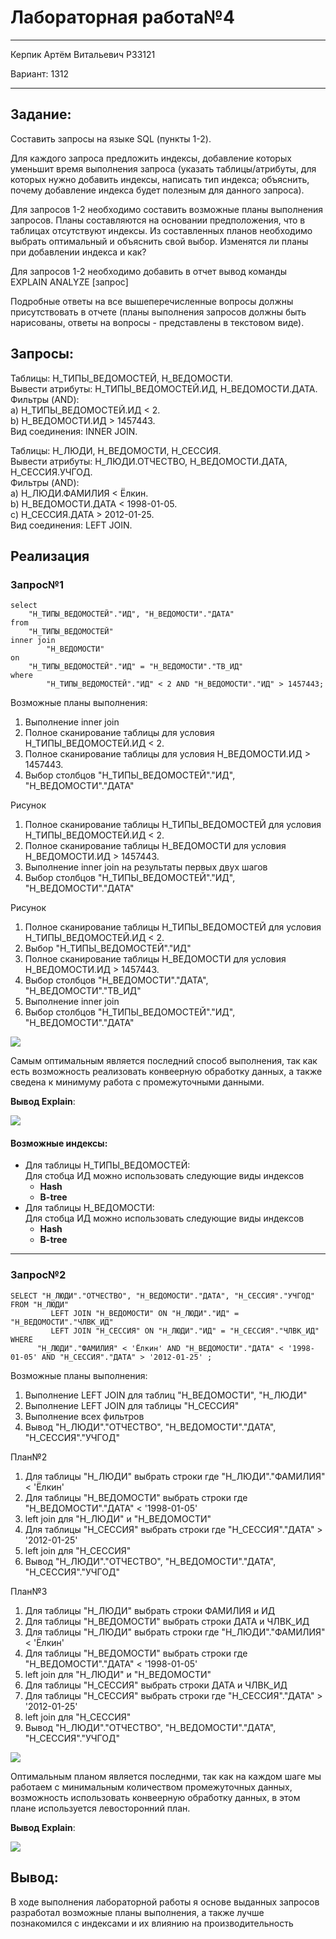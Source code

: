 # Лабораторная работа№4
___
Керпик Артём Витальевич Р33121

Вариант: 1312
___
## Задание:
Составить запросы на языке SQL (пункты 1-2).

Для каждого запроса предложить индексы, добавление которых уменьшит время выполнения запроса (указать таблицы/атрибуты, для которых нужно добавить индексы, написать тип индекса; объяснить, почему добавление индекса будет полезным для данного запроса).

Для запросов 1-2 необходимо составить возможные планы выполнения запросов. Планы составляются на основании предположения, что в таблицах отсутствуют индексы. Из составленных планов необходимо выбрать оптимальный и объяснить свой выбор.
Изменятся ли планы при добавлении индекса и как?

Для запросов 1-2 необходимо добавить в отчет вывод команды EXPLAIN ANALYZE [запрос]

Подробные ответы на все вышеперечисленные вопросы должны присутствовать в отчете (планы выполнения запросов должны быть нарисованы, ответы на вопросы - представлены в текстовом виде).
## Запросы:

Таблицы: Н_ТИПЫ_ВЕДОМОСТЕЙ, Н_ВЕДОМОСТИ. </br>
Вывести атрибуты: Н_ТИПЫ_ВЕДОМОСТЕЙ.ИД, Н_ВЕДОМОСТИ.ДАТА. </br>
Фильтры (AND): </br>
a) Н_ТИПЫ_ВЕДОМОСТЕЙ.ИД < 2. </br>
b) Н_ВЕДОМОСТИ.ИД > 1457443. </br>
Вид соединения: INNER JOIN. </br>

Таблицы: Н_ЛЮДИ, Н_ВЕДОМОСТИ, Н_СЕССИЯ. </br>
Вывести атрибуты: Н_ЛЮДИ.ОТЧЕСТВО, Н_ВЕДОМОСТИ.ДАТА, Н_СЕССИЯ.УЧГОД. </br>
Фильтры (AND): </br> 
a) Н_ЛЮДИ.ФАМИЛИЯ < Ёлкин. </br>
b) Н_ВЕДОМОСТИ.ДАТА < 1998-01-05. </br>
c) Н_СЕССИЯ.ДАТА > 2012-01-25. </br>
Вид соединения: LEFT JOIN. </br>
## Реализация

### Запрос№1
~~~
select
    "Н_ТИПЫ_ВЕДОМОСТЕЙ"."ИД", "Н_ВЕДОМОСТИ"."ДАТА"
from
    "Н_ТИПЫ_ВЕДОМОСТЕЙ"
inner join
        "Н_ВЕДОМОСТИ"
on
    "Н_ТИПЫ_ВЕДОМОСТЕЙ"."ИД" = "Н_ВЕДОМОСТИ"."ТВ_ИД"
where
        "Н_ТИПЫ_ВЕДОМОСТЕЙ"."ИД" < 2 AND "Н_ВЕДОМОСТИ"."ИД" > 1457443;
~~~

Возможные планы выполнения:

1. Выполнение inner join
2. Полное сканирование таблицы для условия Н_ТИПЫ_ВЕДОМОСТЕЙ.ИД < 2.
3. Полное сканирование таблицы для условия Н_ВЕДОМОСТИ.ИД > 1457443.
4. Выбор столбцов "Н_ТИПЫ_ВЕДОМОСТЕЙ"."ИД", "Н_ВЕДОМОСТИ"."ДАТА"

Рисунок

1. Полное сканирование таблицы Н_ТИПЫ_ВЕДОМОСТЕЙ для условия Н_ТИПЫ_ВЕДОМОСТЕЙ.ИД < 2.
2. Полное сканирование таблицы Н_ВЕДОМОСТИ для условия Н_ВЕДОМОСТИ.ИД > 1457443.
3. Выполнение inner join на результаты первых двух шагов
4. Выбор столбцов "Н_ТИПЫ_ВЕДОМОСТЕЙ"."ИД", "Н_ВЕДОМОСТИ"."ДАТА"

Рисунок

1. Полное сканирование таблицы Н_ТИПЫ_ВЕДОМОСТЕЙ для условия Н_ТИПЫ_ВЕДОМОСТЕЙ.ИД < 2.
2. Выбор "Н_ТИПЫ_ВЕДОМОСТЕЙ"."ИД"
3. Полное сканирование таблицы Н_ВЕДОМОСТИ для условия Н_ВЕДОМОСТИ.ИД > 1457443.
4. Выбор столбцов "Н_ВЕДОМОСТИ"."ДАТА", "Н_ВЕДОМОСТИ"."ТВ_ИД"
5. Выполнение inner join
6. Выбор столбцов "Н_ТИПЫ_ВЕДОМОСТЕЙ"."ИД", "Н_ВЕДОМОСТИ"."ДАТА"


![](https://github.com/thebordelie/bd/blob/main/lab4/img/plan1.png)

Самым оптимальным является последний способ выполнения, так как есть возможность реализовать конвеерную обработку данных, а также сведена к минимуму работа с промежуточными данными. 

**Вывод Explain**:

![](https://github.com/thebordelie/bd/blob/main/lab4/img/explain1.png)


#### Возможные индексы:

- Для таблицы Н_ТИПЫ_ВЕДОМОСТЕЙ:</br>
  Для стобца ИД можно использовать следующие виды индексов
  - **Hash**
  - **B-tree**
- Для таблицы Н_ВЕДОМОСТИ: </br>
  Для стобца ИД можно использовать следующие виды индексов
  - **Hash**
  - **B-tree**
___
### Запрос№2

~~~
SELECT "Н_ЛЮДИ"."ОТЧЕСТВО", "Н_ВЕДОМОСТИ"."ДАТА", "Н_СЕССИЯ"."УЧГОД"
FROM "Н_ЛЮДИ"
         LEFT JOIN "Н_ВЕДОМОСТИ" ON "Н_ЛЮДИ"."ИД" = "Н_ВЕДОМОСТИ"."ЧЛВК_ИД"
         LEFT JOIN "Н_СЕССИЯ" ON "Н_ЛЮДИ"."ИД" = "Н_СЕССИЯ"."ЧЛВК_ИД"
WHERE
      "Н_ЛЮДИ"."ФАМИЛИЯ" < 'Ёлкин' AND "Н_ВЕДОМОСТИ"."ДАТА" < '1998-01-05' AND "Н_СЕССИЯ"."ДАТА" > '2012-01-25' ; 
~~~

Возможные планы выполнения:

1. Выполнение LEFT JOIN для таблиц "Н_ВЕДОМОСТИ", "Н_ЛЮДИ"
2. Выполнение LEFT JOIN для таблицы  "Н_СЕССИЯ"
3. Выполнение всех фильтров
4. Вывод "Н_ЛЮДИ"."ОТЧЕСТВО", "Н_ВЕДОМОСТИ"."ДАТА", "Н_СЕССИЯ"."УЧГОД"

План№2

1. Для таблицы "Н_ЛЮДИ" выбрать строки где "Н_ЛЮДИ"."ФАМИЛИЯ" < 'Ёлкин'
2. Для таблицы "Н_ВЕДОМОСТИ" выбрать строки где "Н_ВЕДОМОСТИ"."ДАТА" < '1998-01-05'
3. left join для "Н_ЛЮДИ" и "Н_ВЕДОМОСТИ"
4. Для таблицы "Н_СЕССИЯ" выбрать строки где "Н_СЕССИЯ"."ДАТА" > '2012-01-25'
5.  left join для "Н_СЕССИЯ"
6.  Вывод "Н_ЛЮДИ"."ОТЧЕСТВО", "Н_ВЕДОМОСТИ"."ДАТА", "Н_СЕССИЯ"."УЧГОД"

План№3

1. Для таблицы "Н_ЛЮДИ" выбрать строки ФАМИЛИЯ и ИД
2. Для таблицы "Н_ВЕДОМОСТИ" выбрать строки ДАТА и ЧЛВК_ИД
3. Для таблицы "Н_ЛЮДИ" выбрать строки где "Н_ЛЮДИ"."ФАМИЛИЯ" < 'Ёлкин'
4. Для таблицы "Н_ВЕДОМОСТИ" выбрать строки где "Н_ВЕДОМОСТИ"."ДАТА" < '1998-01-05'
5. left join для "Н_ЛЮДИ" и "Н_ВЕДОМОСТИ"
6. Для таблицы "Н_СЕССИЯ" выбрать строки ДАТА и ЧЛВК_ИД
7. Для таблицы "Н_СЕССИЯ" выбрать строки где "Н_СЕССИЯ"."ДАТА" > '2012-01-25'
8. left join для "Н_СЕССИЯ"
9. Вывод "Н_ЛЮДИ"."ОТЧЕСТВО", "Н_ВЕДОМОСТИ"."ДАТА", "Н_СЕССИЯ"."УЧГОД"

![](https://github.com/thebordelie/bd/blob/main/lab4/img/plan2.png)

Оптимальным планом является последнми, так как на каждом шаге мы работаем с минимальным количеством промежуточных данных, возможность использовать конвеерную обработку данных, в этом плане используется левосторонний план. 

**Вывод Explain**:

![](https://github.com/thebordelie/bd/blob/main/lab4/img/explain2.png)
## Вывод:
В ходе выполнения лабораторной работы я основе выданных запросов разработал возможные планы выполнения, а также лучше познакомился с индексами и их влиянию на производительность
